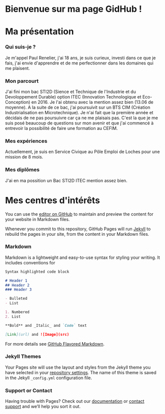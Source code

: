 # Bienvenue sur ma page GidHub !
# Ma présentation

### Qui suis-je ?

Je m'appel Paul Renelier, j'ai 18 ans, je suis curieux, investi dans ce que je fais, j'ai envie d'apprendre et de me perfectionner dans les domaines qui me plaisent.
### Mon parcourt

J'ai fini mon bac STI2D (Sience et Technique de l'Industrie et du Devoloppement Durable) option ITEC (Innovation Technologique et Eco-Conception) en 2016. Je l'ai obtenu avec la mention assez bien (13.06 de moyenne).
A la suite de ce bac, j'ai poursuivit sur un BTS CIM (Création Industrialisation en Microtechnique). Je n'ai fait que la première année et décidais de ne pas poursuivre car ça ne me plaisais pas.
C'est la que je me suis posé beaucoup de questions sur mon avenir et que j'ai commencé à entrevoir la possibilité de faire une formation au CEFIM.
### Mes expériences

Actuellement, je suis en Service Civique au Pôle Emploi de Loches pour une mission de 8 mois. 
### Mes diplômes

J'ai en ma possition un Bac STI2D ITEC mention assez bien.

# Mes centres d'intérêts 
You can use the [editor on GitHub](https://github.com/Efemerofit/New-Dev/edit/master/README.md) to maintain and preview the content for your website in Markdown files.

Whenever you commit to this repository, GitHub Pages will run [Jekyll](https://jekyllrb.com/) to rebuild the pages in your site, from the content in your Markdown files.

### Markdown

Markdown is a lightweight and easy-to-use syntax for styling your writing. It includes conventions for

```markdown
Syntax highlighted code block

# Header 1
## Header 2
### Header 3

- Bulleted
- List

1. Numbered
2. List

**Bold** and _Italic_ and `Code` text

[Link](url) and ![Image](src)
```

For more details see [GitHub Flavored Markdown](https://guides.github.com/features/mastering-markdown/).

### Jekyll Themes

Your Pages site will use the layout and styles from the Jekyll theme you have selected in your [repository settings](https://github.com/Efemerofit/New-Dev/settings). The name of this theme is saved in the Jekyll `_config.yml` configuration file.

### Support or Contact

Having trouble with Pages? Check out our [documentation](https://help.github.com/categories/github-pages-basics/) or [contact support](https://github.com/contact) and we’ll help you sort it out.
